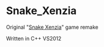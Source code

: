 # Snake_Xenzia
Original "[Snake Xenzia](https://ru.wikipedia.org/wiki/Snake_(%D0%B8%D0%B3%D1%80%D0%B0))" game remake

Written in C++ VS2012
